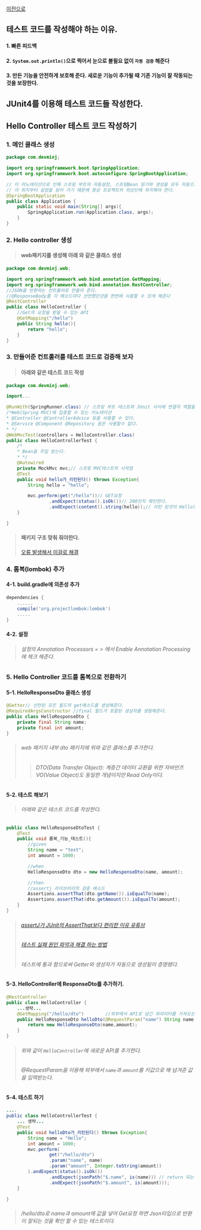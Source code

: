 [이전으로](../Readme.md)
## 테스트 코드를 작성해야 하는 이유.
#### 1. 빠른 피드백
#### 2. ```System.out.println()```으로 찍어서 눈으로 볼필요 없이 ```자동 검증``` 해준다
#### 3. 만든 기능을 안전하게 보호해 준다. 새로운 기능이 추가될 때 기존 기능이 잘 작동되는 것을 보장한다.

## JUnit4를 이용해 테스트 코드들 작성한다.

## Hello Controller 테스트 코드 작성하기

### 1. 메인 클래스 생성
```java
package com.devminj;

import org.springframework.boot.SpringApplication;
import org.springframework.boot.autoconfigure.SpringBootApplication;

// 이 어노테이션으로 인해 스프링 부트의 자동설정, 스프링Bean 읽기와 생성을 모두 자동으로 설정된다.
// 이 위치부터 설정을 읽어 가기 떄문에 항상 프로젝트의 최상단에 위치해야 한다.
@SpringBootApplication
public class Application {
    public static void main(String[] args){
        SpringApplication.run(Application.class, args);
    }
}
```
### 2. Hello controller 생성
> #### web패키지를 생성해 아래 와 같은 클래스 생성
```java
package com.devminj.web;

import org.springframework.web.bind.annotation.GetMapping;
import org.springframework.web.bind.annotation.RestController;
//JSON을 반환하는 컨트롤러로 만들어 준다.
//@ResponseBody를 각 메소드마다 선언했던것을 한번에 사용할 수 있게 해준다
@RestController
public class HelloController {
    //Get의 요청을 받을 수 있는 API
    @GetMapping("/hello")
    public String hello(){
        return "hello";
    }
}
```
### 3. 만들어준 컨트롤러를 테스트 코드로 검증해 보자
> #### 아래와 같은 테스트 코드 작성
```java
package com.devminj.web;

import...

@RunWith(SpringRunner.class) // 스프링 부트 테스트와 JUnit 사이에 연결자 역할을 한다.
/*Web(Spring MVC)에 집중할 수 있는 어노테이션
* @Controller @ControllerAdvice 등을 사용할 수 있다.
* @Service @Component @Repository 등은 사용할수 없다.
* */
@WebMvcTest(controllers = HelloController.class)
public class HelloControllerTest {
    /*
    * Bean을 주입 받는다.
    * */
    @Autowired
    private MockMvc mvc;// 스프링 MVC테스트의 시작점
    @Test
    public void hello가_리턴된다() throws Exception{
        String hello = "hello";

        mvc.perform(get("/hello"))// GET요청
                .andExpect(status().isOk())// 200인지 확인한다.
                .andExpect(content().string(hello));// 리턴 된것이 Hello인지 확인한다.
    }

}
```
> #### 패키지 구조 맞춰 줘야한다.
> [오류 발생해서 이걸로 해결](https://onlyfor-me-blog.tistory.com/248)

### 4. 롬복(lombok) 추가
#### 4-1. build.gradle에 의존성 추가
```gradle
dependencies {
    ......
    compile('org.projectlombok:lombok')
    .....
}
```
#### 4-2. 설정
> ###### 설정의 Annotation Processors = > 에서 Enable Annotation Processing에 체크 해준다.

### 5. Hello Controller 코드를 롬복으로 전환하기
#### 5-1. HelloResponseDto 클래스 생성
```java
@Getter// 선언된 모든 필드의 get메소드를 생성해준다.
@RequiredArgsConstructor //final 필드가 포함된 생성자를 생헝해준다.
public class HelloResponseDto {
    private final String name;
    private final int amount;
}
```
> ###### web 패키지 내부 dto 패키지에 위와 같은 클래스를 추가한다.
> > ###### DTO(Data Transfer Object): 계층간 데이터 교환을 위한 자바빈즈 VO(Value Object)도 동일한 개념이지만 Read Only이다.
#### 5-2. 테스트 해보기
> ###### 아래와 같은 테스트 코드를 작성한다. 
```java
public class HelloResponseDtoTest {
    @Test
    public void 롬복_기능_테스트(){
        //given
        String name = "test";
        int amount = 1000;

        //when
        HelloResponseDto dto = new HelloResponseDto(name, amount);

        //then
        //assertj 라이브러리의 검증 메소드
        Assertions.assertThat(dto.getName()).isEqualTo(name);
        Assertions.assertThat(dto.getAmount()).isEqualTo(amount);
    }
}
```
> ###### [assertJ가 JUnit의 AssertThat보다 편리한 이유 유튜브](http://bit.ly/30vm9Lg) 
> ###### [테스트 실패 원인 파악과 해결 하는 방법](http://bit.ly/382Q7d7)
> ###### 테스트에 통과 함으로써 Getter와 생성자가 자동으로 생성됨이 증명됐다.

#### 5-3. HelloController에 ResponseDto를 추가하기.
```java
@RestController
public class HelloController {
    ...생략...
    @GetMapping("/hello/dto")        //외부에서 API로 넘긴 파라미터를 가져오는 어노테이션이다.
    public HelloResponseDto helloDto(@RequestParam("name") String name, @RequestParam("amount") int amount){
        return new HelloResponseDto(name,amount);
    }
}
```
> ###### 위와 같이 ```HelloController```에 새로운 API를 추가한다.
> ###### @RequestParam을 이용해 외부에서 ```name```과 ```amount```를 키값으로 해 넘겨준 값을 입력받는다.

#### 5-4. 테스트 하기
```java
....
public class HelloControllerTest {
    ... 생략...
    @Test
    public void helloDto가_리턴된다() throws Exception{
        String name = "Hello";
        int amount = 1000;
        mvc.perform(
                get("/hello/dto")
                .param("name", name)
                .param("amount", Integer.toString(amount))
        ).andExpect(status().isOk())
                .andExpect(jsonPath("$.name", is(name))) // return 되는 JSON값을 필드별로 검증 할 수 있다.
                .andExpect(jsonPath("$.amount", is(amount)));
    }

}
```
> ###### /hello/dto로 name과 amount에 값을 넣어 Get요청 하면 Json타입으로 반환이 잘되는 것을 확인 할 수 있는 테스트이다.